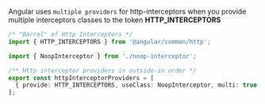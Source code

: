 Angular uses `multiple providers` for http-interceptors when you provide multiple interceptors  classes to the token __HTTP_INTERCEPTORS__

```typescript
/* "Barrel" of Http Interceptors */
import { HTTP_INTERCEPTORS } from '@angular/common/http';

import { NoopInterceptor } from './noop-interceptor';

/** Http interceptor providers in outside-in order */
export const httpInterceptorProviders = [
  { provide: HTTP_INTERCEPTORS, useClass: NoopInterceptor, multi: true },
];
```
